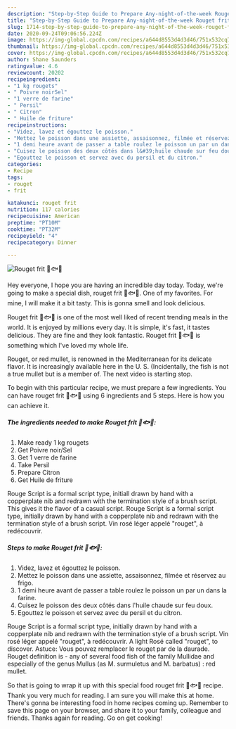 ```yaml
---
description: "Step-by-Step Guide to Prepare Any-night-of-the-week Rouget frit 🍋🐟🌿"
title: "Step-by-Step Guide to Prepare Any-night-of-the-week Rouget frit 🍋🐟🌿"
slug: 1714-step-by-step-guide-to-prepare-any-night-of-the-week-rouget-frit
date: 2020-09-24T09:06:56.224Z
image: https://img-global.cpcdn.com/recipes/a644d8553d4d3d46/751x532cq70/rouget-frit-🍋🐟🌿-photo-principale-de-la-recette.jpg
thumbnail: https://img-global.cpcdn.com/recipes/a644d8553d4d3d46/751x532cq70/rouget-frit-🍋🐟🌿-photo-principale-de-la-recette.jpg
cover: https://img-global.cpcdn.com/recipes/a644d8553d4d3d46/751x532cq70/rouget-frit-🍋🐟🌿-photo-principale-de-la-recette.jpg
author: Shane Saunders
ratingvalue: 4.6
reviewcount: 20202
recipeingredient:
- "1 kg rougets"
- " Poivre noirSel"
- "1 verre de farine"
- " Persil"
- " Citron"
- " Huile de friture"
recipeinstructions:
- "Videz, lavez et égouttez le poisson."
- "Mettez le poisson dans une assiette, assaisonnez, filmée et réservez au frigo."
- "1 demi heure avant de passer a table roulez le poisson un par un dans la farine."
- "Cuisez le poisson des deux côtés dans l&#39;huile chaude sur feu doux."
- "Egouttez le poisson et servez avec du persil et du citron."
categories:
- Recipe
tags:
- rouget
- frit

katakunci: rouget frit 
nutrition: 117 calories
recipecuisine: American
preptime: "PT10M"
cooktime: "PT32M"
recipeyield: "4"
recipecategory: Dinner

---
```



![Rouget frit 🍋🐟🌿](https://img-global.cpcdn.com/recipes/a644d8553d4d3d46/751x532cq70/rouget-frit-🍋🐟🌿-photo-principale-de-la-recette.jpg)

Hey everyone, I hope you are having an incredible day today. Today, we're going to make a special dish, rouget frit 🍋🐟🌿. One of my favorites. For mine, I will make it a bit tasty. This is gonna smell and look delicious.

Rouget frit 🍋🐟🌿 is one of the most well liked of recent trending meals in the world. It is enjoyed by millions every day. It is simple, it's fast, it tastes delicious. They are fine and they look fantastic. Rouget frit 🍋🐟🌿 is something which I've loved my whole life.

Rouget, or red mullet, is renowned in the Mediterranean for its delicate flavor. It is increasingly available here in the U. S. (Incidentally, the fish is not a true mullet but is a member of. The next video is starting stop.


To begin with this particular recipe, we must prepare a few ingredients. You can have rouget frit 🍋🐟🌿 using 6 ingredients and 5 steps. Here is how you can achieve it.

<!--inarticleads1-->

##### The ingredients needed to make Rouget frit 🍋🐟🌿:

1. Make ready 1 kg rougets
1. Get  Poivre noir/Sel
1. Get 1 verre de farine
1. Take  Persil
1. Prepare  Citron
1. Get  Huile de friture


Rouge Script is a formal script type, initiall drawn by hand with a copperplate nib and redrawn with the termination style of a brush script. This gives it the flavor of a casual script. Rouge Script is a formal script type, initially drawn by hand with a copperplate nib and redrawn with the termination style of a brush script. Vin rosé léger appelé &#34;rouget&#34;, à redécouvrir. 

<!--inarticleads2-->

##### Steps to make Rouget frit 🍋🐟🌿:

1. Videz, lavez et égouttez le poisson.
1. Mettez le poisson dans une assiette, assaisonnez, filmée et réservez au frigo.
1. 1 demi heure avant de passer a table roulez le poisson un par un dans la farine.
1. Cuisez le poisson des deux côtés dans l&#39;huile chaude sur feu doux.
1. Egouttez le poisson et servez avec du persil et du citron.


Rouge Script is a formal script type, initially drawn by hand with a copperplate nib and redrawn with the termination style of a brush script. Vin rosé léger appelé &#34;rouget&#34;, à redécouvrir. A light Rosé called &#34;rouget&#34;, to discover. Astuce: Vous pouvez remplacer le rouget par de la daurade. Rouget definition is - any of several food fish of the family Mullidae and especially of the genus Mullus (as M. surmuletus and M. barbatus) : red mullet. 

So that is going to wrap it up with this special food rouget frit 🍋🐟🌿 recipe. Thank you very much for reading. I am sure you will make this at home. There's gonna be interesting food in home recipes coming up. Remember to save this page on your browser, and share it to your family, colleague and friends. Thanks again for reading. Go on get cooking!
